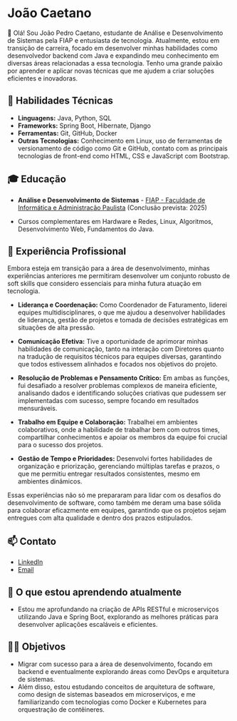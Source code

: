 # João Caetano

👋 Olá! Sou João Pedro Caetano, estudante de Análise e Desenvolvimento de Sistemas pela FIAP e entusiasta de tecnologia. Atualmente, estou em transição de carreira, focado em desenvolver minhas habilidades como desenvolvedor backend com Java e expandindo meu conhecimento em diversas áreas relacionadas a essa tecnologia. Tenho uma grande paixão por aprender e aplicar novas técnicas que me ajudem a criar soluções eficientes e inovadoras.

## 🚀 Habilidades Técnicas
- **Linguagens:** Java, Python, SQL
- **Frameworks:** Spring Boot, Hibernate, Django
- **Ferramentas:** Git, GitHub, Docker
- **Outras Tecnologias:** Conhecimento em Linux, uso de ferramentas de versionamento de código como Git e GitHub, contato com as principais tecnologias de front-end como HTML, CSS e JavaScript com Bootstrap.


## 🎓 Educação
- **Análise e Desenvolvimento de Sistemas** - [FIAP - Faculdade de Informática e Administração Paulista](https://www.fiap.com.br) (Conclusão prevista: 2025)

- Cursos complementares em Hardware e Redes, Linux, Algoritmos, Desenvolvimento Web, Fundamentos do Java. 

## 💼 Experiência Profissional

Embora esteja em transição para a área de desenvolvimento, minhas experiências anteriores me permitiram desenvolver um conjunto robusto de soft skills que considero essenciais para minha futura atuação em tecnologia. 

- **Liderança e Coordenação:** Como Coordenador de Faturamento, liderei equipes multidisciplinares, o que me ajudou a desenvolver habilidades de liderança, gestão de projetos e tomada de decisões estratégicas em situações de alta pressão.
  
- **Comunicação Efetiva:** Tive a oportunidade de aprimorar minhas habilidades de comunicação, tanto na interação com Diretores quanto na tradução de requisitos técnicos para equipes diversas, garantindo que todos estivessem alinhados e focados nos objetivos do projeto.

- **Resolução de Problemas e Pensamento Crítico:** Em ambas as funções, fui desafiado a resolver problemas complexos de maneira eficiente, analisando dados e identificando soluções criativas que pudessem ser implementadas com sucesso, sempre focando em resultados mensuráveis.

- **Trabalho em Equipe e Colaboração:** Trabalhei em ambientes colaborativos, onde a habilidade de trabalhar bem com outros times, compartilhar conhecimentos e apoiar os membros da equipe foi crucial para o sucesso dos projetos.

- **Gestão de Tempo e Prioridades:** Desenvolvi fortes habilidades de organização e priorização, gerenciando múltiplas tarefas e prazos, o que me permitiu entregar resultados consistentes, mesmo em ambientes dinâmicos.

Essas experiências não só me prepararam para lidar com os desafios do desenvolvimento de software, como também me deram uma base sólida para colaborar eficazmente em equipes, garantindo que os projetos sejam entregues com alta qualidade e dentro dos prazos estipulados.

## 📫 Contato
- [LinkedIn](https://www.linkedin.com/in/jpncaetano/)
- [Email](mailto:caetanojpn@gmail.com)

## 🌱 O que estou aprendendo atualmente
- Estou me aprofundando na criação de APIs RESTful e microserviços utilizando Java e Spring Boot, explorando as melhores práticas para desenvolver aplicações escaláveis e eficientes.

## 👨‍💻 Objetivos
- Migrar com sucesso para a área de desenvolvimento, focando em backend e eventualmente explorando áreas como DevOps e arquitetura de sistemas.
- Além disso, estou estudando conceitos de arquitetura de software, como design de sistemas baseados em microserviços, e me familiarizando com tecnologias como Docker e Kubernetes para orquestração de contêineres.
